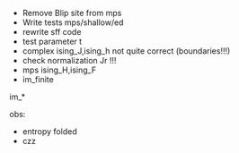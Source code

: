 - Remove Blip site from mps
- Write tests mps/shallow/ed
- rewrite sff code
- test parameter t
- complex ising_J,ising_h not quite correct (boundaries!!!)
- check normalization Jr !!!
- mps ising_H,ising_F
- im_finite

im_*

obs:
  - entropy folded
  - czz
